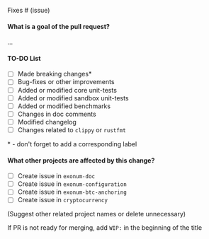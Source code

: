Fixes # (issue)
#### What is a goal of the pull request?
...
#### TO-DO List
- [ ] Made breaking changes\*
- [ ] Bug-fixes or other improvements
- [ ] Added or modified core unit-tests
- [ ] Added or modified sandbox unit-tests
- [ ] Added or modified benchmarks
- [ ] Changes in doc comments
- [ ] Modified changelog
- [ ] Changes related to `clippy` or `rustfmt`

\* - don't forget to add a corresponding label
#### What other projects are affected by this change?

- [ ] Create issue in `exonum-doc`
- [ ] Create issue in `exonum-configuration`
- [ ] Create issue in `exonum-btc-anchoring`
- [ ] Create issue in `cryptocurrency`

(Suggest other related project names or delete unnecessary)

If PR is not ready for merging, add `WIP:` in the beginning of the title

